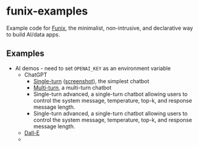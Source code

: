 # funix-examples
Example code for [Funix](http://funix.io), the minimalist, non-intrusive, and declarative way to build AI/data apps. 

## Examples
* AI demos - need to set `OPENAI_KEY` as an environment variable
  * ChatGPT 
    * [Single-turn](./AI/chatGPT_single_turn.py) ([screenshot](./screenshots/AI/chatGPT_single_turn.png)), the simplest chatbot
    * [Multi-turn](.AI/chatGPT_multi_turn.py), a multi-turn chatbot
    * Single-turn advanced, a single-turn chatbot allowing users to control the system message, temperature, top-k, and response message length. 
    * Single-turn advanced, a single-turn chatbot allowing users to control the system message, temperature, top-k, and response message length. 
  * [Dall-E](./AI/dalle.py)
  * 
